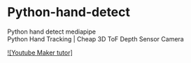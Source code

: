 # Python-hand-detect
Python hand detect mediapipe<br>
Python Hand Tracking | Cheap 3D ToF Depth Sensor Camera<br>

[![Youtube Maker tutor]](https://youtu.be/CPq58z2kVi8)
